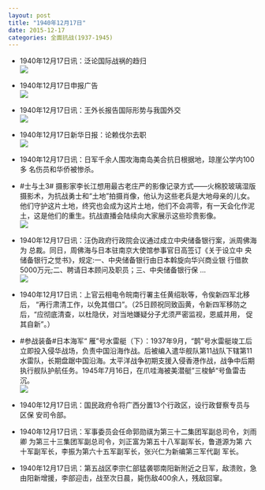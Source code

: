 ```yaml
---
layout: post
title: "1940年12月17日"
date: 2015-12-17
categories: 全面抗战(1937-1945)
---
```


<meta name="referrer" content="no-referrer" />

- 1940年12月17日讯：泛论国际战祸的趋归 <br/><img src="https://ww4.sinaimg.cn/large/aca367d8jw1ez324332enj20s80ywx0y.jpg" />

- 1940年12月17日申报广告 <br/><img src="https://ww1.sinaimg.cn/large/aca367d8jw1ez30dvapyhj209p0h7dhu.jpg" />

- 1940年12月17日讯：王外长报告国际形势与我国外交 <br/><img src="https://ww3.sinaimg.cn/large/aca367d8jw1ez2ynnxka8j20l81h3e0g.jpg" />

- 1940年12月17日新华日报：论赖伐尔去职 <br/><img src="https://ww4.sinaimg.cn/large/aca367d8jw1ez2www0efpj21230hvwlj.jpg" />

- 1940年12月17日讯：日军千余人围攻海南岛美合抗日根据地，琼崖公学内100多 名伤员和华侨被惨杀。 

- #士与土3# 摄影家李长江想用最古老庄严的影像记录方式——火棉胶玻璃湿版摄影术，为抗战勇士和“土地”拍摄肖像，他认为这些老兵是大地母亲的儿女。他们守护这片土地，终究也会成为这片土地，他们不会凋零，有一天会化作泥土，这是他们的重生。抗战直播会陆续向大家展示这些珍贵影像。 <br/><img src="https://ww4.sinaimg.cn/large/aca367d8gw1ez2kt8s9u0j20vm13ddro.jpg" />

- 1940年12月17日讯：汪伪政府行政院会议通过成立中央储备银行案，派周佛海为 总裁。同日，周佛海与日本驻南京大使馆参事官日高签订《关于设立中 央储备银行之觉书》，规定:一、中央储备银行由日本斡旋向华兴商业银 行借款5000万元;二、聘请日本顾问及职员；三、中央储备银行保 ...  <br/><img src="https://ww4.sinaimg.cn/large/aca367d8jw1ez2irjenblj20c80ayjsr.jpg" />

- 1940年12月17日讯：上官云相电令皖南行署主任黄绍耿等，令俟新四军北移后， “再行肃清工作，以免其借口”。（25日顾祝同致函黄，令新四军移防之 后，“应彻底清查，以杜隐伏，对当地嫌疑分子尤须严密监视，恩威并用， 促其自新”。） 

- #参战装备#日本海军“ 雁”号水雷艇（下）：1937年9月，“鹊”号水雷艇竣工后立即投入侵华战场，负责中国沿海作战。后被编入遣华舰队第11战队下辖第11水雷队，长期盘踞中国沿海。太平洋战争初期支援入侵香港作战，战争中后期执行舰队护航任务。1945年7月16日，在爪哇海被美潜艇”三梭鲈“号鱼雷击沉。 <br/><img src="https://ww2.sinaimg.cn/large/aca367d8jw1ez2fawd9wyj20m80eodir.jpg" />

- 1940年12月17日讯：国民政府令将广西分置13个行政区，设行政督察专员与区保 安司令部。 

- 1940年12月17日讯：军事委员会任命郭勋祺为第三十二集团军副总司令，刘雨卿 为第三十三集团军副总司令，刘正富为第五十八军副军长，鲁道源为第 六十军副军长，李振为第六十五军副军长，张兴仁为新编第三军代副 军长。 

- 1940年12月17日讯：第五战区李宗仁部猛袭鄂南阳新附近之日军，敌溃败，急由阳新增援，李部迎击，战至次日晨，毙伤敌400余人，残敌回窜。  

